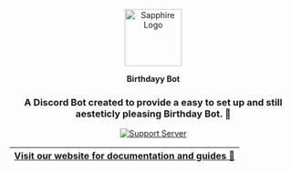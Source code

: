 <div align="center">

<a href="https://birthdayy.xyz" target="_blank"><img src="https://birthdayy.xyz/_next/image?url=%2Fmedia%2Fimages%2Fbirthdayy-logo.png&w=384&q=75" alt="Sapphire Logo" height="100" /></a>

**Birthdayy Bot**
### A Discord Bot created to provide a easy to set up and still aesteticly pleasing Birthday Bot. 🍰

[![Support Server](https://discord.com/api/guilds/934467365389893704/embed.png?style=banner2)](https://birthdayy.xyz/discord)


| **[Visit our website for documentation and guides 📑](https://birthdayy.xyz/)** |
|------------------------------------------------------------------------------	|

</div>